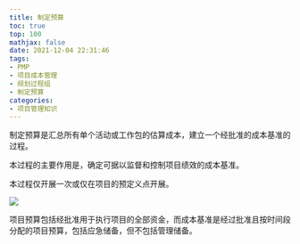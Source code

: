 ```yaml
---
title: 制定预算
toc: true
top: 100
mathjax: false
date: 2021-12-04 22:31:46
tags:
- PMP
- 项目成本管理
- 规划过程组
- 制定预算
categories:
- 项目管理知识
---
```

制定预算是汇总所有单个活动或工作包的估算成本，建立一个经批准的成本基准的过程。

本过程的主要作用是，确定可据以监督和控制项目绩效的成本基准。

本过程仅开展一次或仅在项目的预定义点开展。  

<img src="https://ddabb.github.io/photos/pmpimages/数据流向图/7.3制定预算.png"/>

项目预算包括经批准用于执行项目的全部资金，而成本基准是经过批准且按时间段分配的项目预算，包括应急储备，但不包括管理储备。
